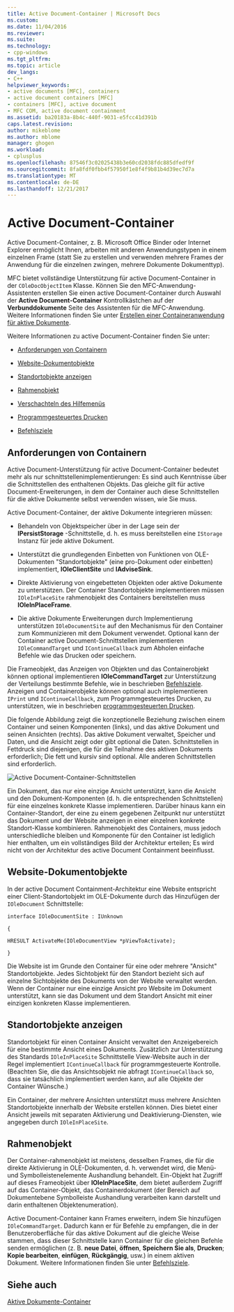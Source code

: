 ```yaml
---
title: Active Document-Container | Microsoft Docs
ms.custom: 
ms.date: 11/04/2016
ms.reviewer: 
ms.suite: 
ms.technology:
- cpp-windows
ms.tgt_pltfrm: 
ms.topic: article
dev_langs:
- C++
helpviewer_keywords:
- active documents [MFC], containers
- active document containers [MFC]
- containers [MFC], active document
- MFC COM, active document containment
ms.assetid: ba20183a-8b4c-440f-9031-e5fcc41d391b
caps.latest.revision: 
author: mikeblome
ms.author: mblome
manager: ghogen
ms.workload:
- cplusplus
ms.openlocfilehash: 87546f3c02025438b3e60cd2038fdc885dfedf9f
ms.sourcegitcommit: 8fa8fdf0fbb4f57950f1e8f4f9b81b4d39ec7d7a
ms.translationtype: MT
ms.contentlocale: de-DE
ms.lasthandoff: 12/21/2017
---
```

# <a name="active-document-containers"></a>Active Document-Container
Active Document-Container, z. B. Microsoft Office Binder oder Internet Explorer ermöglicht Ihnen, arbeiten mit anderen Anwendungstypen in einem einzelnen Frame (statt Sie zu erstellen und verwenden mehrere Frames der Anwendung für die einzelnen zwingen, mehrere Dokumente Dokumenttyp).  
  
 MFC bietet vollständige Unterstützung für active Document-Container in der `COleDocObjectItem` Klasse. Können Sie den MFC-Anwendung-Assistenten erstellen Sie einen active Document-Container durch Auswahl der **Active Document-Container** Kontrollkästchen auf der **Verbunddokumente** Seite des Assistenten für die MFC-Anwendung. Weitere Informationen finden Sie unter [Erstellen einer Containeranwendung für aktive Dokumente](../mfc/creating-an-active-document-container-application.md).  
  
 Weitere Informationen zu active Document-Container finden Sie unter:  
  
-   [Anforderungen von Containern](#container_requirements)  
  
-   [Website-Dokumentobjekte](#document_site_objects)  
  
-   [Standortobjekte anzeigen](#view_site_objects)  
  
-   [Rahmenobjekt](#frame_object)  
  
-   [Verschachteln des Hilfemenüs](../mfc/help-menu-merging.md)  
  
-   [Programmgesteuertes Drucken](../mfc/programmatic-printing.md)  
  
-   [Befehlsziele](../mfc/message-handling-and-command-targets.md)  
  
##  <a name="container_requirements"></a>Anforderungen von Containern  
 Active Document-Unterstützung für active Document-Container bedeutet mehr als nur schnittstellenimplementierungen: Es sind auch Kenntnisse über die Schnittstellen des enthaltenen Objekts. Das gleiche gilt für active Document-Erweiterungen, in dem der Container auch diese Schnittstellen für die aktive Dokumente selbst verwenden wissen, wie Sie muss.  
  
 Active Document-Container, der aktive Dokumente integrieren müssen:  
  
-   Behandeln von Objektspeicher über in der Lage sein der **IPersistStorage** -Schnittstelle, d. h. es muss bereitstellen eine `IStorage` Instanz für jede aktive Dokument.  
  
-   Unterstützt die grundlegenden Einbetten von Funktionen von OLE-Dokumenten "Standortobjekte" (eine pro-Dokument oder einbetten) implementiert, **IOleClientSite** und **IAdviseSink**.  
  
-   Direkte Aktivierung von eingebetteten Objekten oder aktive Dokumente zu unterstützen. Der Container Standortobjekte implementieren müssen `IOleInPlaceSite` rahmenobjekt des Containers bereitstellen muss **IOleInPlaceFrame**.  
  
-   Die aktive Dokumente Erweiterungen durch Implementierung unterstützen `IOleDocumentSite` auf den Mechanismus für den Container zum Kommunizieren mit dem Dokument verwendet. Optional kann der Container active Document-Schnittstellen implementieren `IOleCommandTarget` und `IContinueCallback` zum Abholen einfache Befehle wie das Drucken oder speichern.  
  
 Die Frameobjekt, das Anzeigen von Objekten und das Containerobjekt können optional implementieren **IOleCommandTarget** zur Unterstützung der Verteilungs bestimmte Befehle, wie in beschrieben [Befehlsziele](../mfc/message-handling-and-command-targets.md). Anzeigen und Containerobjekte können optional auch implementieren `IPrint` und `IContinueCallback`, zum Programmgesteuertes Drucken, zu unterstützen, wie in beschrieben [programmgesteuerten Drucken](../mfc/programmatic-printing.md).  
  
 Die folgende Abbildung zeigt die konzeptionelle Beziehung zwischen einem Container und seinen Komponenten (links), und das aktive Dokument und seinen Ansichten (rechts). Das aktive Dokument verwaltet, Speicher und Daten, und die Ansicht zeigt oder gibt optional die Daten. Schnittstellen in Fettdruck sind diejenigen, die für die Teilnahme des aktiven Dokuments erforderlich; Die fett und kursiv sind optional. Alle anderen Schnittstellen sind erforderlich.  
  
 ![Active Document-Container-Schnittstellen](../mfc/media/vc37gj1.gif "vc37gj1")  
  
 Ein Dokument, das nur eine einzige Ansicht unterstützt, kann die Ansicht und den Dokument-Komponenten (d. h. die entsprechenden Schnittstellen) für eine einzelnes konkrete Klasse implementieren. Darüber hinaus kann ein Container-Standort, der eine zu einem gegebenen Zeitpunkt nur unterstützt das Dokument und der Website anzeigen in einer einzelnen konkrete Standort-Klasse kombinieren. Rahmenobjekt des Containers, muss jedoch unterschiedliche bleiben und Komponente für den Container ist lediglich hier enthalten, um ein vollständiges Bild der Architektur erteilen; Es wird nicht von der Architektur des active Document Containment beeinflusst.  
  
##  <a name="document_site_objects"></a>Website-Dokumentobjekte  
 In der active Document Containment-Architektur eine Website entspricht einer Client-Standortobjekt im OLE-Dokumente durch das Hinzufügen der `IOleDocument` Schnittstelle:  
  
 `interface IOleDocumentSite : IUnknown`  
  
 `{`  
  
 `HRESULT ActivateMe(IOleDocumentView *pViewToActivate);`  
  
 `}`  
  
 Die Website ist im Grunde den Container für eine oder mehrere "Ansicht" Standortobjekte. Jedes Sichtobjekt für den Standort bezieht sich auf einzelne Sichtobjekte des Dokuments von der Website verwaltet werden. Wenn der Container nur eine einzige Ansicht pro Website im Dokument unterstützt, kann sie das Dokument und dem Standort Ansicht mit einer einzigen konkreten Klasse implementieren.  
  
##  <a name="view_site_objects"></a>Standortobjekte anzeigen  
 Standortobjekt für einen Container Ansicht verwaltet den Anzeigebereich für eine bestimmte Ansicht eines Dokuments. Zusätzlich zur Unterstützung des Standards `IOleInPlaceSite` Schnittstelle View-Website auch in der Regel implementiert `IContinueCallback` für programmgesteuerte Kontrolle. (Beachten Sie, die das Ansichtsobjekt nie abfragt `IContinueCallback` so, dass sie tatsächlich implementiert werden kann, auf alle Objekte der Container Wünsche.)  
  
 Ein Container, der mehrere Ansichten unterstützt muss mehrere Ansichten Standortobjekte innerhalb der Website erstellen können. Dies bietet einer Ansicht jeweils mit separaten Aktivierung und Deaktivierung-Diensten, wie angegeben durch `IOleInPlaceSite`.  
  
##  <a name="frame_object"></a>Rahmenobjekt  
 Der Container-rahmenobjekt ist meistens, desselben Frames, die für die direkte Aktivierung in OLE-Dokumenten, d. h. verwendet wird, die Menü- und Symbolleistenelemente Aushandlung behandelt. Ein-Objekt hat Zugriff auf dieses Frameobjekt über **IOleInPlaceSite**, dem bietet außerdem Zugriff auf das Container-Objekt, das Containerdokument (der Bereich auf Dokumentebene Symbolleiste Aushandlung verarbeiten kann darstellt und darin enthaltenen Objektenumeration).  
  
 Active Document-Container kann Frames erweitern, indem Sie hinzufügen `IOleCommandTarget`. Dadurch kann er für Befehle zu empfangen, die in der Benutzeroberfläche für das aktive Dokument auf die gleiche Weise stammen, dass dieser Schnittstelle kann Container für die gleichen Befehle senden ermöglichen (z. B. **neue Datei**, **öffnen**,  **Speichern Sie als**, **Drucken**; **Kopie bearbeiten**, **einfügen**, **Rückgängig**, usw.) in einem aktiven Dokument. Weitere Informationen finden Sie unter [Befehlsziele](../mfc/message-handling-and-command-targets.md).  
  
## <a name="see-also"></a>Siehe auch  
 [Aktive Dokumente-Container](../mfc/active-document-containment.md)

